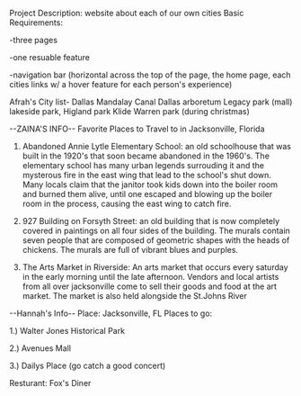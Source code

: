 Project Description: website about each of our own cities
Basic Requirements:

-three pages 

-one resuable feature 

-navigation bar (horizontal across the top of the page, the home page, each cities links w/ a hover feature for each person's experience)

Afrah's City list- Dallas 
Mandalay Canal
Dallas arboretum
Legacy park (mall)
lakeside park, Higland park
Klide Warren park (during christmas)


--ZAINA'S INFO--
Favorite Places to Travel to in Jacksonville, Florida
1. Abandoned Annie Lytle Elementary School: an old schoolhouse that was built in the 1920's that soon became abandoned in the 1960's. The elementary school has many urban legends surrouding it and the mysterous fire in the east wing that lead to the school's shut down. Many locals claim that the janitor took kids down into the boiler room and burned them alive, until one escaped and blowing up the boiler room in the process, causing the east wing to catch fire.

2. 927 Building on Forsyth Street: an old building that is now completely covered in paintings on all four sides of the building. The murals contain seven people that are composed of geometric shapes with the heads of chickens. The murals are full of vibrant blues and purples.

3. The Arts Market in Riverside: An arts market that occurs every saturday in the early morning until the late afternoon. Vendors and local artists from all over jacksonville come to sell their goods and food at the art market. The market is also held alongside the St.Johns River


--Hannah's Info--
Place: Jacksonville, FL
Places to go:

1.) Walter Jones Historical Park 

2.) Avenues Mall

3.) Dailys Place (go catch a good concert)

Resturant:
Fox's Diner
